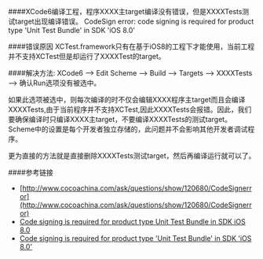 
####XCode6编译工程，程序XXXX主target编译没有错误，但是XXXXTests测试target出现编译错误。
	CodeSign error: code signing is required for product type 'Unit Test Bundle' in SDK 'iOS 8.0' 
	
####错误原因
XCTest.framework只有在基于iOS8的工程下才能使用，当前工程并不支持XCTest但是却运行了XXXXTest的target。

####解决方法:
	XCode6 --> Edit Scheme --> Build --> Targets --> XXXXTests --> 确认Run选项没有被选中。

如果此选项被选中，则每次编译的时不仅会编辑XXXX程序主target而且会编译XXXXTests,由于当前程序并不支持XCTest,因此XXXXTests会报错。因此，我们要确保编译时只编译XXXX主target，不要编译XXXXTests的测试target。    
Scheme中的设置是每个开发者独立存储的，此问题并不会影响其他开发者调试程序。

更为直接的方法就是直接删除XXXXTests测试target，然后再编译运行就可以了。

####参考链接
* [http://www.cocoachina.com/ask/questions/show/120680/CodeSignerror](http://www.cocoachina.com/ask/questions/show/120680/CodeSignerror)
* [Code signing is required for product type Unit Test Bundle in SDK iOS 8.0](http://stackoverflow.com/questions/26109851/code-signing-is-required-for-product-type-unit-test-bundle-in-sdk-ios-8-0)
* [Code signing is required for product type 'Unit Test Bundle' in SDK 'iOS 8.0'](http://stackoverflow.com/questions/26057455/code-signing-is-required-for-product-type-unit-test-bundle-in-sdk-ios-8-0)